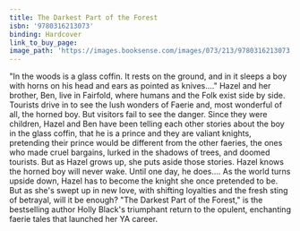 ```yaml
---
title: The Darkest Part of the Forest
isbn: '9780316213073'
binding: Hardcover
link_to_buy_page:
image_path: 'https://images.booksense.com/images/073/213/9780316213073.jpg'
---
```



"In the woods is a glass coffin. It rests on the ground, and in it sleeps a boy with horns on his head and ears as pointed as knives...."
Hazel and her brother, Ben, live in Fairfold, where humans and the Folk exist side by side. Tourists drive in to see the lush wonders of Faerie and, most wonderful of all, the horned boy. But visitors fail to see the danger.
Since they were children, Hazel and Ben have been telling each other stories about the boy in the glass coffin, that he is a prince and they are valiant knights, pretending their prince would be different from the other faeries, the ones who made cruel bargains, lurked in the shadows of trees, and doomed tourists. But as Hazel grows up, she puts aside those stories. Hazel knows the horned boy will never wake.
Until one day, he does....
As the world turns upside down, Hazel has to become the knight she once pretended to be. But as she's swept up in new love, with shifting loyalties and the fresh sting of betrayal, will it be enough?
"The Darkest Part of the Forest," is the bestselling author Holly Black's triumphant return to the opulent, enchanting faerie tales that launched her YA career.